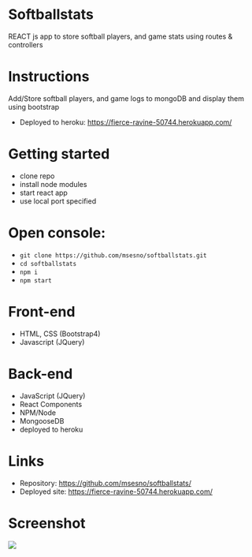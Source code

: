 # Softballstats
REACT js app to store softball players, and game stats using routes & controllers

# Instructions
Add/Store softball players, and game logs to mongoDB and display them using bootstrap 
- Deployed to heroku: https://fierce-ravine-50744.herokuapp.com/

# Getting started
- clone repo
- install node modules
- start react app
- use local port specified

# Open console: 
- ```git clone https://github.com/msesno/softballstats.git``` <br>
- ```cd softballstats``` <br>
- ```npm i``` <br>
- ```npm start```

# Front-end
- HTML, CSS (Bootstrap4)
- Javascript (JQuery)

# Back-end
- JavaScript (JQuery)
- React Components
- NPM/Node
- MongooseDB  
- deployed to heroku

# Links
- Repository: https://github.com/msesno/softballstats/
- Deployed site: https://fierce-ravine-50744.herokuapp.com/

# Screenshot
<img src="https://matthewsesno.com/images/softballstats.png" style="width='300px' height='auto'"> <br>

